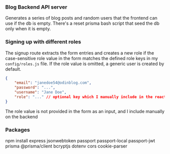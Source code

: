 ### Blog Backend API server
Generates a series of blog posts and random users that the frontend can use if the db is empty. There's a reset prisma 
bash script that seed the db only when it is empty.

### Signing up with different roles
The signup route extracts the form entries and creates a new role if the case-sensitive role value in the form matches the 
defined role keys in my `config/roles.js` file. If the role value is omitted, a generic user is created by default.
```json
{
    "email": "janedoe54@odinblog.com",
    "password": "...",
    "username": "Jane Doe",
    "role": "..." // optional key which I manually include in the react fetch request.
}
```
The role value is not provided in the form as an input, and I include manually on the backend


### Packages
npm install express jsonwebtoken passport passport-local passport-jwt prisma @prisma/client bcryptjs dotenv cors cookie-parser
